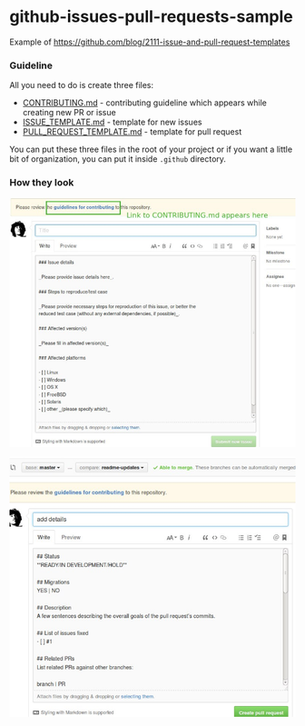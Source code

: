 # github-issues-pull-requests-sample
Example of https://github.com/blog/2111-issue-and-pull-request-templates

### Guideline

All you need to do is create three files:
- [CONTRIBUTING.md](.github/CONTRIBUTING.md) - contributing guideline which appears while creating new PR or issue
- [ISSUE_TEMPLATE.md](.github/ISSUE_TEMPLATE.md) - template for new issues
- [PULL_REQUEST_TEMPLATE.md](.github/PULL_REQUEST_TEMPLATE.md) - template for pull request

You can put these three files in the root of your project or if you want a little bit of organization, you can put it inside `.github` directory.

### How they look

![New Issue](new_issue.jpg)

![New Pull Request](new_pr.jpg)
